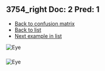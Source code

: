 ## 3754_right Doc: 2 Pred: 1
- [Back to confusion matrix](https://github.com/juliandewit/kaggle_retinopathy/blob/master/matrix.md)
- [Back to list](https://github.com/juliandewit/kaggle_retinopathy/blob/master/lists/21/list.md)
- [Next example in list](https://github.com/juliandewit/kaggle_retinopathy/blob/master/lists/21/37/37611_left.md)

![Eye](https://retinopaty.blob.core.windows.net/size1024/3754_right_2.jpeg)

### 

![Eye]()
